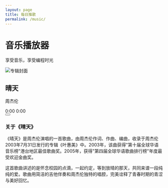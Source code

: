 ```yaml
---
layout: page
title: 每日推歌
permalink: /music/
---
```


<div class="music-container">
  <!-- 粒子背景 -->
  <div id="particles-js"></div>
  
  <!-- 音乐播放器 -->
  <div class="music-player-container">
    <div class="player-header">
      <h1>音乐播放器</h1>
      <p>享受音乐，享受编程时光</p>
    </div>
    <div class="player-body">
      <div class="album-art">
        <img src="https://p2.music.126.net/6y-UleORITEDbvrOLV0Q8A==/5639395138885805.jpg" alt="专辑封面" class="album-image" id="album-image">
      </div>
      <div class="player-controls">
        <div class="song-info">
          <h2 class="song-title" id="song-title">晴天</h2>
          <p class="song-artist" id="song-artist">周杰伦</p>
        </div>
        <div class="progress-container">
          <div class="progress-bar" id="progress-bar">
            <div class="progress" id="progress"></div>
          </div>
          <div class="progress-time">
            <span id="current-time">0:00</span>
            <span id="total-time">0:00</span>
          </div>
        </div>
        <div class="controls">
          <button class="control-button play-button" id="play-button">
            <i class="fas fa-play" id="play-icon"></i>
          </button>
        </div>
      </div>
      <div class="song-description">
        <h3>关于《晴天》</h3>
        <p>《晴天》是周杰伦演唱的一首歌曲，由周杰伦作词、作曲、编曲，收录于周杰伦2003年7月31日发行的专辑《叶惠美》中。2003年，该曲获得"第十届全球华语音乐榜"港台地区最佳歌曲奖。2005年，获得"第四届全球华语歌曲排行榜"年度最受欢迎金曲奖。</p>
        <p>这首歌曲讲述的是怀念校园的点滴，一起约定，等到放晴的那天，共同来谱一段纯纯的爱。歌曲用简洁的吉他伴奏和周杰伦独特的唱腔，完美诠释了青春时期的青涩与美好回忆。</p>
      </div>
    </div>
  </div>
  
  <!-- 音频元素 -->
  <audio id="audio-player"></audio>
</div>

<link rel="stylesheet" href="https://cdnjs.cloudflare.com/ajax/libs/font-awesome/6.4.0/css/all.min.css">
<link rel="stylesheet" href="/assets/css/music.css">
<script src="https://cdn.jsdelivr.net/particles.js/2.0.0/particles.min.js"></script>
<script src="/assets/js/music.js"></script>
